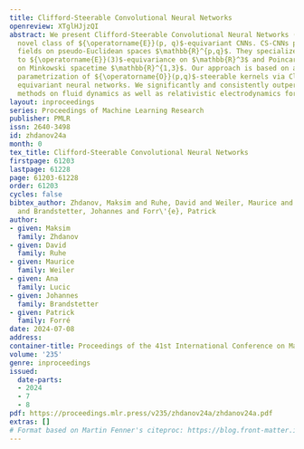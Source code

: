 ```yaml
---
title: Clifford-Steerable Convolutional Neural Networks
openreview: XTglHJjzQI
abstract: We present Clifford-Steerable Convolutional Neural Networks (CS-CNNs), a
  novel class of ${\operatorname{E}}(p, q)$-equivariant CNNs. CS-CNNs process multivector
  fields on pseudo-Euclidean spaces $\mathbb{R}^{p,q}$. They specialize, for instance,
  to ${\operatorname{E}}(3)$-equivariance on $\mathbb{R}^3$ and Poincaré-equivariance
  on Minkowski spacetime $\mathbb{R}^{1,3}$. Our approach is based on an implicit
  parametrization of ${\operatorname{O}}(p,q)$-steerable kernels via Clifford group
  equivariant neural networks. We significantly and consistently outperform baseline
  methods on fluid dynamics as well as relativistic electrodynamics forecasting tasks.
layout: inproceedings
series: Proceedings of Machine Learning Research
publisher: PMLR
issn: 2640-3498
id: zhdanov24a
month: 0
tex_title: Clifford-Steerable Convolutional Neural Networks
firstpage: 61203
lastpage: 61228
page: 61203-61228
order: 61203
cycles: false
bibtex_author: Zhdanov, Maksim and Ruhe, David and Weiler, Maurice and Lucic, Ana
  and Brandstetter, Johannes and Forr\'{e}, Patrick
author:
- given: Maksim
  family: Zhdanov
- given: David
  family: Ruhe
- given: Maurice
  family: Weiler
- given: Ana
  family: Lucic
- given: Johannes
  family: Brandstetter
- given: Patrick
  family: Forré
date: 2024-07-08
address:
container-title: Proceedings of the 41st International Conference on Machine Learning
volume: '235'
genre: inproceedings
issued:
  date-parts:
  - 2024
  - 7
  - 8
pdf: https://proceedings.mlr.press/v235/zhdanov24a/zhdanov24a.pdf
extras: []
# Format based on Martin Fenner's citeproc: https://blog.front-matter.io/posts/citeproc-yaml-for-bibliographies/
---
```

